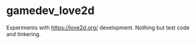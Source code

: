 # gamedev_love2d

Experiments with https://love2d.org/ development.  Nothing but test code and tinkering.
